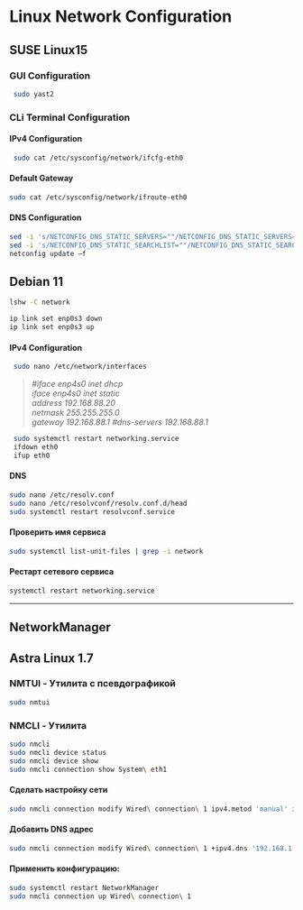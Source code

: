# Linux Network Configuration

## SUSE Linux15

### GUI Configuration

```bash
 sudo yast2
```

### CLi Terminal Configuration

#### IPv4 Configuration

```bash
 sudo cat /etc/sysconfig/network/ifcfg-eth0
```

#### Default Gateway

```bash
sudo cat /etc/sysconfig/network/ifroute-eth0
```

#### DNS Configuration

```bash
sed -i 's/NETCONFIG_DNS_STATIC_SERVERS=""/NETCONFIG_DNS_STATIC_SERVERS="192.168.0.167 10.0.0.10"/' /etc/sysconfig/network/config
sed -i 's/NETCONFIG_DNS_STATIC_SEARCHLIST=""/NETCONFIG_DNS_STATIC_SEARCHLIST="test.org"/' /etc/sysconfig/network/config
netconfig update –f
```


## Debian 11


```bash
lshw -C network
```

```bash
ip link set enp0s3 down
ip link set enp0s3 up
```


#### IPv4 Configuration

```bash
 sudo nano /etc/network/interfaces
```


> *#iface enp4s0 inet dhcp  
> iface enp4s0 inet static  
> address 192.168.88.20  
> netmask 255.255.255.0  
> gateway 192.168.88.1* 
> *#dns-servers 192.168.88.1*

```bash
 sudo systemctl restart networking.service
 ifdown eth0
 ifup eth0

```


#### DNS

```bash
sudo nano /etc/resolv.conf
sudo nano /etc/resolvconf/resolv.conf.d/head
sudo systemctl restart resolvconf.service
```

#### Проверить имя сервиса

```bash
sudo systemctl list-unit-files | grep -i network
```

#### Рестарт сетевого сервиса

```bash
systemctl restart networking.service
```
----
## NetworkManager
## Astra Linux 1.7
###  NMTUI - Утилита с псевдографикой

```bash
sudo nmtui
```

### NMCLI - Утилита

```bash
sudo nmcli
sudo nmcli device status
sudo nmcli device show
sudo nmcli connection show System\ eth1
```

#### Сделать настройку сети

```bash
sudo nmcli connection modify Wired\ connection\ 1 ipv4.metod 'manual' ipv4.addresses '192.168.1.40' ipv4.gateway '192.168.1.1'  ipv4.dns '192.168.1.1'
```
#### Добавить DNS адрес
```bash
sudo nmcli connection modify Wired\ connection\ 1 +ipv4.dns '192.168.1.1'
```

#### Применить конфигурацию:  

```bash
sudo systemctl restart NetworkManager
sudo nmcli connection up Wired\ connection\ 1
```
